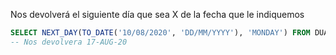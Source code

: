 Nos devolverá el siguiente día que sea X de la fecha que le indiquemos

```sql
SELECT NEXT_DAY(TO_DATE('10/08/2020', 'DD/MM/YYYY'), 'MONDAY') FROM DUAL;
-- Nos devolvera 17-AUG-20
```